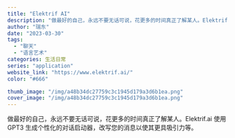 ```yaml
---
title: "Elektrif AI"
description: "做最好的自己，永远不要无话可说，花更多的时间真正了解某人。Elektrif.ai 使用 GPT3 生成个性化的对话启动器"
author: "瑞东"
date: "2023-03-30"
tags:
  - "聊天"
  - "语言艺术"
categories: 生活日常
series: "application"
website_link: "https://www.elektrif.ai/"
color: "#666"

thumb_image: "/img/a48b34dc27759c3c1945d179a3d6b1ea.png"
cover_image: "/img/a48b34dc27759c3c1945d179a3d6b1ea.png"
---
```


做最好的自己，永远不要无话可说，花更多的时间真正了解某人。Elektrif.ai 使用 GPT3 生成个性化的对话启动器，改写您的消息以使其更具吸引力等。 